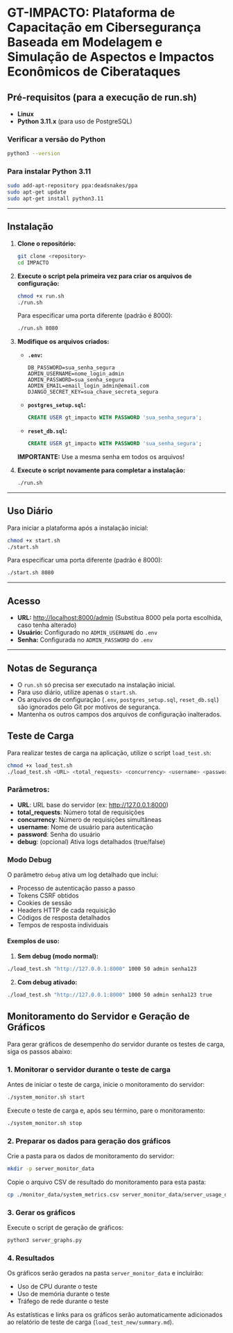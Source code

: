 # GT-IMPACTO: Plataforma de Capacitação em Cibersegurança Baseada em Modelagem e Simulação de Aspectos e Impactos Econômicos de Ciberataques

## Pré-requisitos (para a execução de run.sh)

- **Linux**
- **Python 3.11.x** (para uso de PostgreSQL)

### Verificar a versão do Python
```bash
python3 --version
```

### Para instalar Python 3.11
```bash
sudo add-apt-repository ppa:deadsnakes/ppa
sudo apt-get update
sudo apt-get install python3.11
```

---

## Instalação

1. **Clone o repositório:**
   ```bash
   git clone <repository>
   cd IMPACTO
   ```

2. **Execute o script pela primeira vez para criar os arquivos de configuração:**
   ```bash
   chmod +x run.sh
   ./run.sh
   ```
   
   Para especificar uma porta diferente (padrão é 8000):
   ```bash
   ./run.sh 8080
   ```

3. **Modifique os arquivos criados:**

   - **`.env`:**
     ```plaintext
     DB_PASSWORD=sua_senha_segura
     ADMIN_USERNAME=nome_login_admin
     ADMIN_PASSWORD=sua_senha_segura
     ADMIN_EMAIL=email_login_admin@email.com
     DJANGO_SECRET_KEY=sua_chave_secreta_segura
     ```

   - **`postgres_setup.sql`:**
     ```sql
     CREATE USER gt_impacto WITH PASSWORD 'sua_senha_segura';
     ```

   - **`reset_db.sql`:**
     ```sql
     CREATE USER gt_impacto WITH PASSWORD 'sua_senha_segura';
     ```

   **IMPORTANTE:** Use a mesma senha em todos os arquivos!

4. **Execute o script novamente para completar a instalação:**
   ```bash
   ./run.sh
   ```

---

## Uso Diário

Para iniciar a plataforma após a instalação inicial:
```bash
chmod +x start.sh
./start.sh
```

Para especificar uma porta diferente (padrão é 8000):
```bash
./start.sh 8080
```

---

## Acesso

- **URL:** [http://localhost:8000/admin](http://localhost:8000/admin)
  (Substitua 8000 pela porta escolhida, caso tenha alterado)
- **Usuário:** Configurado no `ADMIN_USERNAME` do `.env`
- **Senha:** Configurada no `ADMIN_PASSWORD` do `.env`

---

## Notas de Segurança

- O `run.sh` só precisa ser executado na instalação inicial.
- Para uso diário, utilize apenas o `start.sh`.
- Os arquivos de configuração (`.env`, `postgres_setup.sql`, `reset_db.sql`) são ignorados pelo Git por motivos de segurança.
- Mantenha os outros campos dos arquivos de configuração inalterados.

## Teste de Carga

Para realizar testes de carga na aplicação, utilize o script `load_test.sh`:

```bash
chmod +x load_test.sh
./load_test.sh <URL> <total_requests> <concurrency> <username> <password> [debug]
```

### Parâmetros:
- **URL**: URL base do servidor (ex: http://127.0.0.1:8000)
- **total_requests**: Número total de requisições
- **concurrency**: Número de requisições simultâneas
- **username**: Nome de usuário para autenticação
- **password**: Senha do usuário
- **debug**: (opcional) Ativa logs detalhados (true/false)

### Modo Debug

O parâmetro `debug` ativa um log detalhado que inclui:
- Processo de autenticação passo a passo
- Tokens CSRF obtidos
- Cookies de sessão
- Headers HTTP de cada requisição
- Códigos de resposta detalhados
- Tempos de resposta individuais

#### Exemplos de uso:

1. **Sem debug (modo normal):**
```bash
./load_test.sh "http://127.0.0.1:8000" 1000 50 admin senha123
```

2. **Com debug ativado:**
```bash
./load_test.sh "http://127.0.0.1:8000" 1000 50 admin senha123 true
```

## Monitoramento do Servidor e Geração de Gráficos

Para gerar gráficos de desempenho do servidor durante os testes de carga, siga os passos abaixo:

### 1. Monitorar o servidor durante o teste de carga

Antes de iniciar o teste de carga, inicie o monitoramento do servidor:

```bash
./system_monitor.sh start
```

Execute o teste de carga e, após seu término, pare o monitoramento:

```bash
./system_monitor.sh stop
```

### 2. Preparar os dados para geração dos gráficos

Crie a pasta para os dados de monitoramento do servidor:

```bash
mkdir -p server_monitor_data
```

Copie o arquivo CSV de resultado do monitoramento para esta pasta:

```bash
cp ./monitor_data/system_metrics.csv server_monitor_data/server_usage_data.csv
```

### 3. Gerar os gráficos

Execute o script de geração de gráficos:

```bash
python3 server_graphs.py
```

### 4. Resultados

Os gráficos serão gerados na pasta `server_monitor_data` e incluirão:
- Uso de CPU durante o teste
- Uso de memória durante o teste
- Tráfego de rede durante o teste

As estatísticas e links para os gráficos serão automaticamente adicionados ao relatório de teste de carga (`load_test_new/summary.md`).

